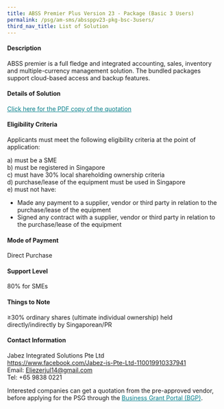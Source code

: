 ```yaml
---
title: ABSS Premier Plus Version 23 - Package (Basic 3 Users)
permalink: /psg/am-sms/abssppv23-pkg-bsc-3users/
third_nav_title: List of Solution
---
```


#### Description

ABSS premier is a full fledge and integrated accounting, sales, inventory and multiple-currency management solution. The bundled packages support cloud-based access and backup features.

#### Details of Solution

<a href="/images/psg-pdf/EPOS-EnhancedPOSVersion2-Package1.pdf" target="_blank" style="color:#037e8a">Click here for the PDF copy of the quotation</a>

#### Eligibility Criteria

Applicants must meet the following eligibility criteria at the point of application:

a) must be a SME <br>
b) must be registered in Singapore <br>
c) must have 30% local shareholding ownership criteria <br>
d) purchase/lease of the equipment must be used in Singapore <br>
e) must not have:
- Made any payment to a supplier, vendor or third party in relation to the purchase/lease of the equipment
- Signed any contract with a supplier, vendor or third party in relation to the purchase/lease of the equipment

#### Mode of Payment
Direct Purchase

#### Support Level
80% for SMEs

#### Things to Note
≥30% ordinary shares (ultimate individual ownership) held directly/indirectly by Singaporean/PR

#### Contact Information
Jabez Integrated Solutions Pte Ltd<br>
<a href="https://www.facebook.com/Jabez-is-Pte-Ltd-110019910337941" style="color:#037e8a">https://www.facebook.com/Jabez-is-Pte-Ltd-110019910337941</a><br>
Email: <a href="Eliezerjul14@gmail.com" style="color:#037e8a">Eliezerjul14@gmail.com</a><br>
Tel: +65 9838 0221 <br>

Interested companies can get a quotation from the pre-approved vendor, before applying for the PSG through the <a target="_blank" style="color:#037e8a" href="https://www.businessgrants.gov.sg/">Business Grant Portal (BGP)</a>.